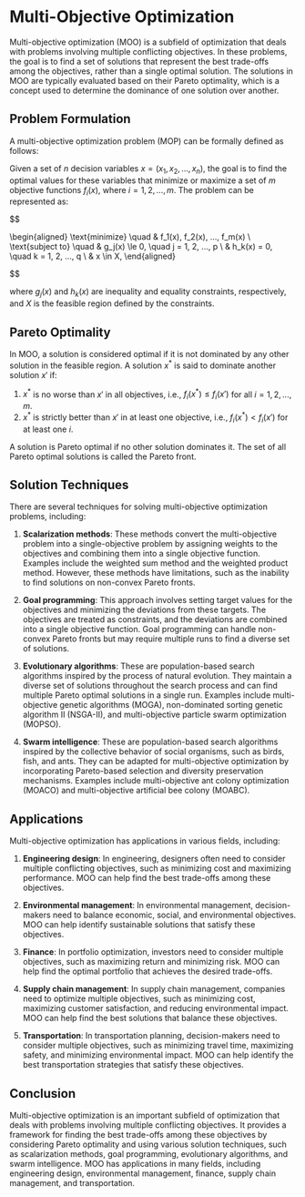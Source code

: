 # Multi-Objective Optimization

Multi-objective optimization (MOO) is a subfield of optimization that deals with problems involving multiple conflicting objectives. In these problems, the goal is to find a set of solutions that represent the best trade-offs among the objectives, rather than a single optimal solution. The solutions in MOO are typically evaluated based on their Pareto optimality, which is a concept used to determine the dominance of one solution over another.

## Problem Formulation

A multi-objective optimization problem (MOP) can be formally defined as follows:

Given a set of $n$ decision variables $x = (x_1, x_2, ..., x_n)$, the goal is to find the optimal values for these variables that minimize or maximize a set of $m$ objective functions $f_i(x)$, where $i = 1, 2, ..., m$. The problem can be represented as:


$$

\begin{aligned}
\text{minimize} \quad & f_1(x), f_2(x), ..., f_m(x) \\
\text{subject to} \quad & g_j(x) \le 0, \quad j = 1, 2, ..., p \\
& h_k(x) = 0, \quad k = 1, 2, ..., q \\
& x \in X,
\end{aligned}

$$


where $g_j(x)$ and $h_k(x)$ are inequality and equality constraints, respectively, and $X$ is the feasible region defined by the constraints.

## Pareto Optimality

In MOO, a solution is considered optimal if it is not dominated by any other solution in the feasible region. A solution $x^*$ is said to dominate another solution $x'$ if:

1. $x^*$ is no worse than $x'$ in all objectives, i.e., $f_i(x^*) \le f_i(x')$ for all $i = 1, 2, ..., m$.
2. $x^*$ is strictly better than $x'$ in at least one objective, i.e., $f_i(x^*) < f_i(x')$ for at least one $i$.

A solution is Pareto optimal if no other solution dominates it. The set of all Pareto optimal solutions is called the Pareto front.

## Solution Techniques

There are several techniques for solving multi-objective optimization problems, including:

1. **Scalarization methods**: These methods convert the multi-objective problem into a single-objective problem by assigning weights to the objectives and combining them into a single objective function. Examples include the weighted sum method and the weighted product method. However, these methods have limitations, such as the inability to find solutions on non-convex Pareto fronts.

2. **Goal programming**: This approach involves setting target values for the objectives and minimizing the deviations from these targets. The objectives are treated as constraints, and the deviations are combined into a single objective function. Goal programming can handle non-convex Pareto fronts but may require multiple runs to find a diverse set of solutions.

3. **Evolutionary algorithms**: These are population-based search algorithms inspired by the process of natural evolution. They maintain a diverse set of solutions throughout the search process and can find multiple Pareto optimal solutions in a single run. Examples include multi-objective genetic algorithms (MOGA), non-dominated sorting genetic algorithm II (NSGA-II), and multi-objective particle swarm optimization (MOPSO).

4. **Swarm intelligence**: These are population-based search algorithms inspired by the collective behavior of social organisms, such as birds, fish, and ants. They can be adapted for multi-objective optimization by incorporating Pareto-based selection and diversity preservation mechanisms. Examples include multi-objective ant colony optimization (MOACO) and multi-objective artificial bee colony (MOABC).

## Applications

Multi-objective optimization has applications in various fields, including:

1. **Engineering design**: In engineering, designers often need to consider multiple conflicting objectives, such as minimizing cost and maximizing performance. MOO can help find the best trade-offs among these objectives.

2. **Environmental management**: In environmental management, decision-makers need to balance economic, social, and environmental objectives. MOO can help identify sustainable solutions that satisfy these objectives.

3. **Finance**: In portfolio optimization, investors need to consider multiple objectives, such as maximizing return and minimizing risk. MOO can help find the optimal portfolio that achieves the desired trade-offs.

4. **Supply chain management**: In supply chain management, companies need to optimize multiple objectives, such as minimizing cost, maximizing customer satisfaction, and reducing environmental impact. MOO can help find the best solutions that balance these objectives.

5. **Transportation**: In transportation planning, decision-makers need to consider multiple objectives, such as minimizing travel time, maximizing safety, and minimizing environmental impact. MOO can help identify the best transportation strategies that satisfy these objectives.

## Conclusion

Multi-objective optimization is an important subfield of optimization that deals with problems involving multiple conflicting objectives. It provides a framework for finding the best trade-offs among these objectives by considering Pareto optimality and using various solution techniques, such as scalarization methods, goal programming, evolutionary algorithms, and swarm intelligence. MOO has applications in many fields, including engineering design, environmental management, finance, supply chain management, and transportation.
